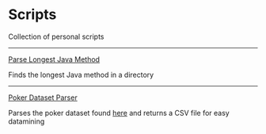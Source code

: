 # Scripts
Collection of personal scripts

***

[Parse Longest Java Method](https://github.com/devedge/Scripts/tree/master/Parse%20longest%20java%20method)

Finds the longest Java method in a directory
<br>

***

[Poker Dataset Parser](https://github.com/devedge/Scripts/tree/master/Poker%20Dataset%20Parser)

Parses the poker dataset found [here](https://web.archive.org/web/20110205042259/http://www.outflopped.com/questions/286/obfuscated-datamined-hand-histories) and returns a CSV file for easy datamining
<br>